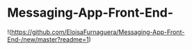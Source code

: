 # Messaging-App-Front-End-

!(https://github.com/EloisaFurnaguera/Messaging-App-Front-End-/new/master?readme=1)
